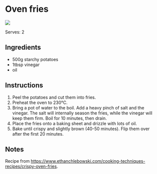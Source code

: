 # Oven fries 
![](https://images.squarespace-cdn.com/content/v1/5d96a22649af0e131e78ca1c/1593363647894-NHW2GEQDVUNQ2O83A9I5/20190628-DSC01864.jpg?format=250)

Serves: 2

## Ingredients
- 500g starchy potatoes
- 1tbsp vinegar
- oil

## Instructions
1. Peel the potatoes and cut them into fries.
2. Preheat the oven to 230°C. 
3. Bring a pot of water to the boil. Add a heavy pinch of salt and the vinegar. The salt will internally season the fries, while the vinegar will keep them firm. Boil for 10 minutes, then drain.
4. Place the fries onto a baking sheet and drizzle with lots of oil.
5. Bake until crispy and slightly brown (40-50 minutes). Flip them over after the first 20 minutes.

## Notes
Recipe from https://www.ethanchlebowski.com/cooking-techniques-recipes/crispy-oven-fries.